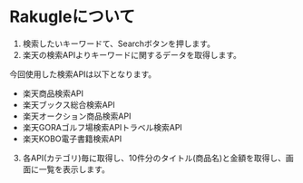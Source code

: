 # Rakugleについて

1. 検索したいキーワードて、Searchボタンを押します。
2. 楽天の検索APIよりキーワードに関するデータを取得します。

今回使用した検索APIは以下となります。

* 楽天商品検索API
* 楽天ブックス総合検索API
* 楽天オークション商品検索API
* 楽天GORAゴルフ場検索APIトラベル検索API
* 楽天KOBO電子書籍検索API

3. 各API(カテゴリ)毎に取得し、10件分のタイトル(商品名)と金額を取得し、画面に一覧を表示します。